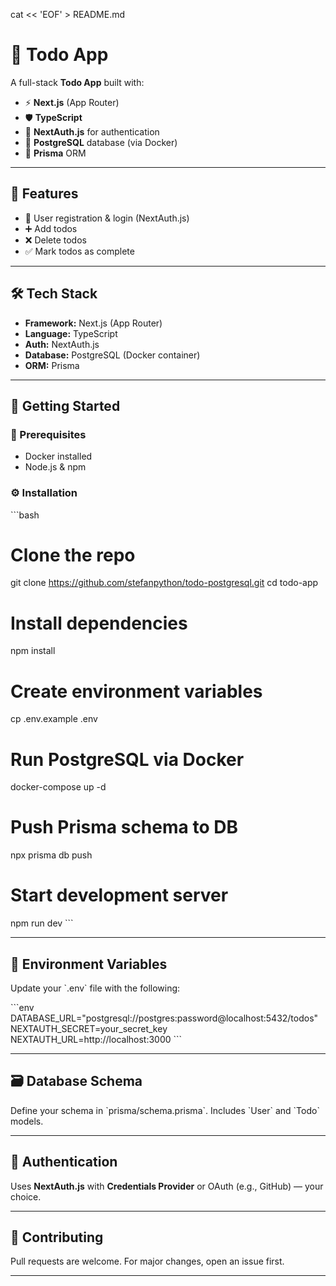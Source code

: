 cat << 'EOF' > README.md

# 📝 Todo App

A full-stack **Todo App** built with:

- ⚡ **Next.js** (App Router)
- 🛡 **TypeScript**
- 🔐 **NextAuth.js** for authentication
- 🐘 **PostgreSQL** database (via Docker)
- 🔧 **Prisma** ORM

---

## 🚀 Features

- 🔐 User registration & login (NextAuth.js)
- ➕ Add todos
- ❌ Delete todos
- ✅ Mark todos as complete

---

## 🛠 Tech Stack

- **Framework:** Next.js (App Router)
- **Language:** TypeScript
- **Auth:** NextAuth.js
- **Database:** PostgreSQL (Docker container)
- **ORM:** Prisma

---

## 🧪 Getting Started

### 🐳 Prerequisites

- Docker installed
- Node.js & npm

### ⚙️ Installation

\`\`\`bash

# Clone the repo

git clone https://github.com/stefanpython/todo-postgresql.git
cd todo-app

# Install dependencies

npm install

# Create environment variables

cp .env.example .env

# Run PostgreSQL via Docker

docker-compose up -d

# Push Prisma schema to DB

npx prisma db push

# Start development server

npm run dev
\`\`\`

---

## 🔑 Environment Variables

Update your \`.env\` file with the following:

\`\`\`env
DATABASE_URL="postgresql://postgres:password@localhost:5432/todos"
NEXTAUTH_SECRET=your_secret_key
NEXTAUTH_URL=http://localhost:3000
\`\`\`

---

## 🗃 Database Schema

Define your schema in \`prisma/schema.prisma\`. Includes \`User\` and \`Todo\` models.

---

## 🔐 Authentication

Uses **NextAuth.js** with **Credentials Provider** or OAuth (e.g., GitHub) — your choice.

---

## 🤝 Contributing

Pull requests are welcome. For major changes, open an issue first.

---
